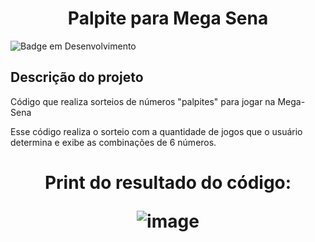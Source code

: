 <h1 align="center"> Palpite para Mega Sena </h1>

![Badge em Desenvolvimento](http://img.shields.io/static/v1?label=STATUS&message=EM%20DESENVOLVIMENTO&color=GREEN&style=for-the-badge)

## Descrição do projeto 

Código que realiza sorteios de números "palpites" para jogar na Mega-Sena

Esse código realiza  o sorteio com a quantidade de jogos que o usuário determina
e exibe as combinações de 6 números.

<h1 align="center"> Print do resultado do código: 


![image](https://github.com/GustavoDuranBR/megaSenaNew/assets/81047389/23bc7a58-1a46-48ef-b216-96d9f48e466f)

</h1>
